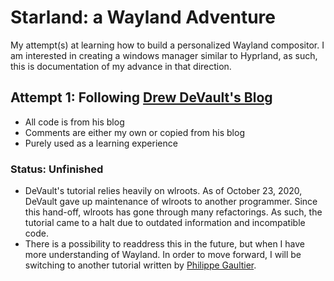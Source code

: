 # Starland: a Wayland Adventure
My attempt(s) at learning how to build a personalized Wayland compositor. I am interested in creating a windows manager similar to Hyprland, as such, this is documentation of my advance in that direction.

## Attempt 1: Following [Drew DeVault's Blog](https://drewdevault.com/2018/02/17/Writing-a-Wayland-compositor-1.html)

- All code is from his blog
- Comments are either my own or copied from his blog
- Purely used as a learning experience

### Status: Unfinished
- DeVault's tutorial relies heavily on wlroots. As of October 23, 2020, DeVault gave up maintenance of wlroots to another programmer. Since this hand-off, wlroots has gone through many refactorings. As such, the tutorial came to a halt due to outdated information and incompatible code.
- There is a possibility to readdress this in the future, but when I have more understanding of Wayland. In order to move forward, I will be switching to another tutorial written by [Philippe Gaultier](https://gaultier.github.io/blog/wayland_from_scratch.html).
